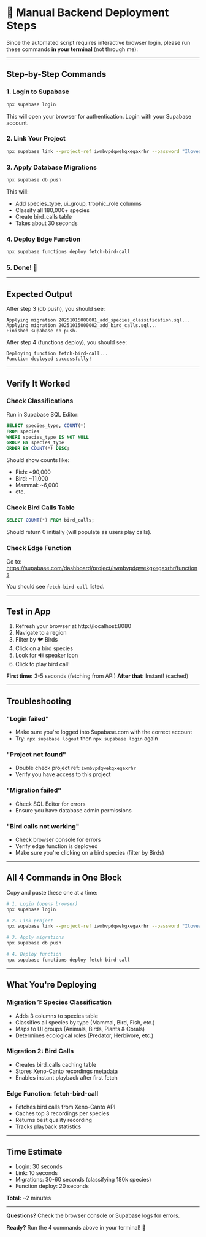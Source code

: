 # 🚀 Manual Backend Deployment Steps

Since the automated script requires interactive browser login, please run these commands **in your terminal** (not through me):

---

## Step-by-Step Commands

### 1. Login to Supabase
```bash
npx supabase login
```
This will open your browser for authentication. Login with your Supabase account.

### 2. Link Your Project
```bash
npx supabase link --project-ref iwmbvpdqwekgxegaxrhr --password "Iloveanimals1234!!@"
```

### 3. Apply Database Migrations
```bash
npx supabase db push
```
This will:
- Add species_type, ui_group, trophic_role columns
- Classify all 180,000+ species
- Create bird_calls table
- Takes about 30 seconds

### 4. Deploy Edge Function
```bash
npx supabase functions deploy fetch-bird-call
```

### 5. Done! 🎉

---

## Expected Output

After step 3 (db push), you should see:
```
Applying migration 20251015000001_add_species_classification.sql...
Applying migration 20251015000002_add_bird_calls.sql...
Finished supabase db push.
```

After step 4 (functions deploy), you should see:
```
Deploying function fetch-bird-call...
Function deployed successfully!
```

---

## Verify It Worked

### Check Classifications
Run in Supabase SQL Editor:
```sql
SELECT species_type, COUNT(*)
FROM species
WHERE species_type IS NOT NULL
GROUP BY species_type
ORDER BY COUNT(*) DESC;
```

Should show counts like:
- Fish: ~90,000
- Bird: ~11,000
- Mammal: ~6,000
- etc.

### Check Bird Calls Table
```sql
SELECT COUNT(*) FROM bird_calls;
```
Should return 0 initially (will populate as users play calls).

### Check Edge Function
Go to: https://supabase.com/dashboard/project/iwmbvpdqwekgxegaxrhr/functions

You should see `fetch-bird-call` listed.

---

## Test in App

1. Refresh your browser at http://localhost:8080
2. Navigate to a region
3. Filter by 🐦 Birds
4. Click on a bird species
5. Look for 🔊 speaker icon
6. Click to play bird call!

**First time:** 3-5 seconds (fetching from API)
**After that:** Instant! (cached)

---

## Troubleshooting

### "Login failed"
- Make sure you're logged into Supabase.com with the correct account
- Try: `npx supabase logout` then `npx supabase login` again

### "Project not found"
- Double check project ref: `iwmbvpdqwekgxegaxrhr`
- Verify you have access to this project

### "Migration failed"
- Check SQL Editor for errors
- Ensure you have database admin permissions

### "Bird calls not working"
- Check browser console for errors
- Verify edge function is deployed
- Make sure you're clicking on a bird species (filter by Birds)

---

## All 4 Commands in One Block

Copy and paste these one at a time:

```bash
# 1. Login (opens browser)
npx supabase login

# 2. Link project
npx supabase link --project-ref iwmbvpdqwekgxegaxrhr --password "Iloveanimals1234!!@"

# 3. Apply migrations
npx supabase db push

# 4. Deploy function
npx supabase functions deploy fetch-bird-call
```

---

## What You're Deploying

### Migration 1: Species Classification
- Adds 3 columns to species table
- Classifies all species by type (Mammal, Bird, Fish, etc.)
- Maps to UI groups (Animals, Birds, Plants & Corals)
- Determines ecological roles (Predator, Herbivore, etc.)

### Migration 2: Bird Calls
- Creates bird_calls caching table
- Stores Xeno-Canto recordings metadata
- Enables instant playback after first fetch

### Edge Function: fetch-bird-call
- Fetches bird calls from Xeno-Canto API
- Caches top 3 recordings per species
- Returns best quality recording
- Tracks playback statistics

---

## Time Estimate

- Login: 30 seconds
- Link: 10 seconds
- Migrations: 30-60 seconds (classifying 180k species)
- Function deploy: 20 seconds

**Total:** ~2 minutes

---

**Questions?** Check the browser console or Supabase logs for errors.

**Ready?** Run the 4 commands above in your terminal! 🚀
